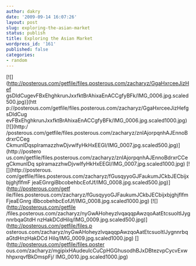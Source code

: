 ```yaml
---
author: dakry
date: '2009-09-14 16:07:26'
layout: post
slug: exploring-the-asian-market
status: publish
title: Exploring the Asian Market
wordpress_id: '161'
published: false
categories:
- random
---
```


[![](http://posterous.com/getfile/files.posterous.com/zacharyz/GgaHxrceeJizHef
gsDIdCugevFBxEhghkrunJxxfktBrAhixaEnACCgfyBFk/IMG_0006.jpg.scaled500.jpg)](htt
p://posterous.com/getfile/files.posterous.com/zacharyz/GgaHxrceeJizHefgsDIdCug
evFBxEhghkrunJxxfktBrAhixaEnACCgfyBFk/IMG_0006.jpg.scaled1000.jpg) [![](http:/
/posterous.com/getfile/files.posterous.com/zacharyz/znIAjorpqnhAJEnnoBdrxrCCeg
CkmunlDqsplramazzhwDjvwlfyHkHxEEGI/IMG_0007.jpg.scaled500.jpg)](http://postero
us.com/getfile/files.posterous.com/zacharyz/znIAjorpqnhAJEnnoBdrxrCCegCkmunlDq
splramazzhwDjvwlfyHkHxEEGI/IMG_0007.jpg.scaled1000.jpg) [![](http://posterous.
com/getfile/files.posterous.com/zacharyz/fGusqyyoGJFaukumJCkbJECbijxbjghjflfmF
jeaEGnrgiBbcobehbcEofJf/IMG_0008.jpg.scaled500.jpg)](http://posterous.com/getf
ile/files.posterous.com/zacharyz/fGusqyyoGJFaukumJCkbJECbijxbjghjflfmFjeaEGnrg
iBbcobehbcEofJf/IMG_0008.jpg.scaled1000.jpg) [![](http://posterous.com/getfile
/files.posterous.com/zacharyz/nyGwAHoheyzlvqaqqpAwzqoAatEtcsuoltIJygnnrbqaGtdH
nzHakDCdHilq/IMG_0009.jpg.scaled500.jpg)](http://posterous.com/getfile/files.p
osterous.com/zacharyz/nyGwAHoheyzlvqaqqpAwzqoAatEtcsuoltIJygnnrbqaGtdHnzHakDCd
Hilq/IMG_0009.jpg.scaled1000.jpg) [](http://posterous.com/getfile/files.poster
ous.com/zacharyz/mgipixHAudeuIcCuCpHGGhusodhBJxDBtezvpCycvExwhhpxrqvfBkDmspFj/
IMG_0010.jpg.scaled1000.jpg)

